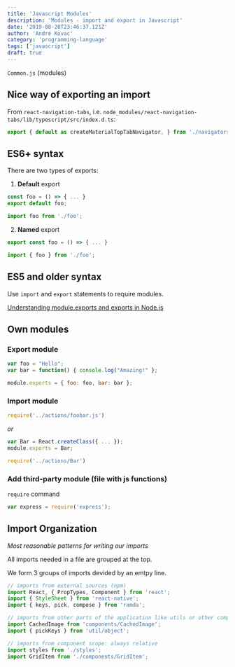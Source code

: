 ```yaml
---
title: 'Javascript Modules'
description: 'Modules - import and export in Javascript'
date: '2019-08-20T23:46:37.121Z'
author: 'André Kovac'
category: 'programming-language'
tags: ['javascript']
draft: true
---
```


`Common.js` (modules)

## Nice way of exporting an import

From `react-navigation-tabs`, i.e. `node_modules/react-navigation-tabs/lib/typescript/src/index.d.ts`:

```js
export { default as createMaterialTopTabNavigator, } from './navigators/createMaterialTopTabNavigator';
```

## ES6+ syntax

There are two types of exports:

1. **Default** export

  ```js
  const foo = () => { ... }
  export default foo;
  ```

  ```js
  import foo from './foo';
  ```

2. **Named** export

  ```js
  export const foo = () => { ... }
  ```

  ```js
  import { foo } from './foo';
  ```

## ES5 and older syntax

Use `import` and `export` statements to require modules.

[Understanding module.exports and exports in Node.js](http://www.sitepoint.com/understanding-module-exports-exports-node-js/)

## Own modules

### Export module

```js
var foo = "Hello";
var bar = function() { console.log("Amazing!" };

module.exports = { foo: foo, bar: bar };
```

### Import module

```js
require('../actions/foobar.js')
```

_or_

```js
var Bar = React.createClass({ ... });
module.exports = Bar;
```

```js
require('../actions/Bar')
```

### Add third-party module (file with js functions)

`require` command

```js
var express = require('express');
```

## Import Organization

*Most reasonable patterns for writing our imports*

All imports needed in a file are grouped at the top.

We form 3 groups of imports devided by an emtpy line.

```js
// imports from external sources (npm)
import React, { PropTypes, Component } from 'react';
import { StyleSheet } from 'react-native';
import { keys, pick, compose } from 'ramda';

// imports from other parts of the application like utils or other components (use absolute imports as configured)
import CachedImage from 'components/CachedImage';
import { pickKeys } from 'util/object';

// imports from component scope: always relative
import styles from './styles';
import GridItem from './components/GridItem';
```
